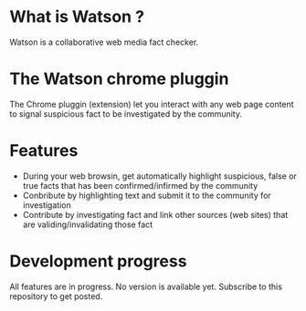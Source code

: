 # What is Watson ?
Watson is a collaborative web media fact checker.

# The Watson chrome pluggin
The Chrome pluggin (extension) let you interact with any web page content to signal suspicious fact to be investigated by the community.

# Features
* During your web browsin, get automatically highlight suspicious, false or true facts that has been confirmed/infirmed by the community
* Conbribute by highlighting text and submit it to the community for investigation
* Contribute by investigating fact and link other sources (web sites) that are validing/invalidating those fact

# Development progress
All features are in progress. No version is available yet. Subscribe to this repository to get posted.
